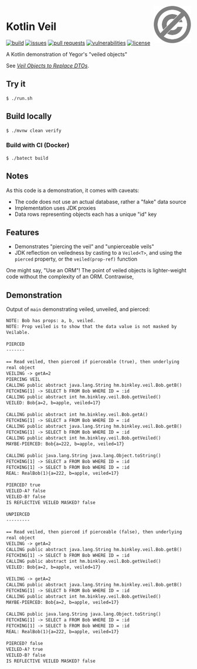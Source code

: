 <a href="./LICENSE.md">
<img src="./images/public-domain.svg" alt="Public Domain"
align="right" width="20%" height="auto"/>
</a>

# Kotlin Veil

[![build](https://github.com/binkley/kotlin-veil/workflows/build/badge.svg)](https://github.com/binkley/kotlin-veil/actions)
[![issues](https://img.shields.io/github/issues/binkley/kotlin-veil.svg)](https://github.com/binkley/kotlin-veil/issues)
[![pull requests](https://img.shields.io/github/issues-pr/binkley/kotlin-veil.svg)](https://github.com/binkley/kotlin-veil/pulls)
[![vulnerabilities](https://snyk.io/test/github/binkley/kotlin-veil/badge.svg)](https://snyk.io/test/github/binkley/kotlin-veil)
[![license](https://img.shields.io/badge/license-Public%20Domain-blue.svg)](http://unlicense.org)

A Kotlin demonstration of Yegor's "veiled objects"

See [_Veil Objects to Replace
DTOs_](https://www.yegor256.com/2020/05/19/veil-objects.html).

## Try it

```
$ ./run.sh
```

## Build locally

```
$ ./mvnw clean verify
```

### Build with CI (Docker)

```
$ ./batect build
```

## Notes

As this code is a demonstration, it comes with caveats:

- The code does not use an actual database, rather a "fake" data source
- Implementation uses JDK proxies
- Data rows representing objects each has a unique "id" key

## Features

- Demonstrates "piercing the veil" and "unpierceable veils"
- JDK reflection on veiledness by casting to a `Veiled<T>`, and using the 
  `pierced` property, or the `veiled(prop-ref)` function

One might say, "Use an ORM"!  The point of veiled objects is lighter-weight code
without the complexity of an ORM.  Contrawise, 

## Demonstration

Output of `main` demonstrating veiled, unveiled, and pierced:

```
NOTE: Bob has props: a, b, veiled.
NOTE: Prop veiled is to show that the data value is not masked by Veilable.

PIERCED
-------

== Read veiled, then pierced if pierceable (true), then underlying real object
VEILING -> getA=2
PIERCING VEIL
CALLING public abstract java.lang.String hm.binkley.veil.Bob.getB()
FETCHING[1] -> SELECT b FROM Bob WHERE ID = :id
CALLING public abstract int hm.binkley.veil.Bob.getVeiled()
VEILED: Bob{a=2, b=apple, veiled=17}

CALLING public abstract int hm.binkley.veil.Bob.getA()
FETCHING[1] -> SELECT a FROM Bob WHERE ID = :id
CALLING public abstract java.lang.String hm.binkley.veil.Bob.getB()
FETCHING[1] -> SELECT b FROM Bob WHERE ID = :id
CALLING public abstract int hm.binkley.veil.Bob.getVeiled()
MAYBE-PIERCED: Bob{a=222, b=apple, veiled=17}

CALLING public java.lang.String java.lang.Object.toString()
FETCHING[1] -> SELECT a FROM Bob WHERE ID = :id
FETCHING[1] -> SELECT b FROM Bob WHERE ID = :id
REAL: RealBob(1){a=222, b=apple, veiled=17}

PIERCED? true
VEILED-A? false
VEILED-B? false
IS REFLECTIVE VEILED MASKED? false

UNPIERCED
---------

== Read veiled, then pierced if pierceable (false), then underlying real object
VEILING -> getA=2
CALLING public abstract java.lang.String hm.binkley.veil.Bob.getB()
FETCHING[1] -> SELECT b FROM Bob WHERE ID = :id
CALLING public abstract int hm.binkley.veil.Bob.getVeiled()
VEILED: Bob{a=2, b=apple, veiled=17}

VEILING -> getA=2
CALLING public abstract java.lang.String hm.binkley.veil.Bob.getB()
FETCHING[1] -> SELECT b FROM Bob WHERE ID = :id
CALLING public abstract int hm.binkley.veil.Bob.getVeiled()
MAYBE-PIERCED: Bob{a=2, b=apple, veiled=17}

CALLING public java.lang.String java.lang.Object.toString()
FETCHING[1] -> SELECT a FROM Bob WHERE ID = :id
FETCHING[1] -> SELECT b FROM Bob WHERE ID = :id
REAL: RealBob(1){a=222, b=apple, veiled=17}

PIERCED? false
VEILED-A? true
VEILED-B? false
IS REFLECTIVE VEILED MASKED? false
```
